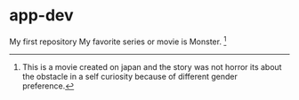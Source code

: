 # app-dev
My first repository
My favorite series or movie is Monster. [^1]

[^1]: This is a movie created on japan and the story was not horror its about the obstacle in a self curiosity because of different gender preference.
